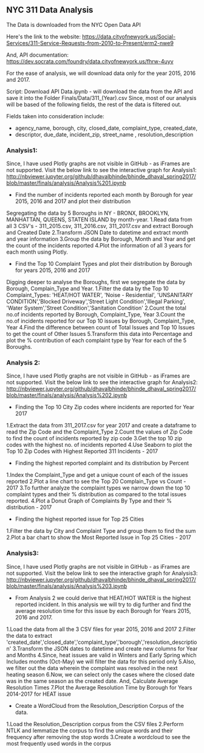 
## NYC 311 Data Analysis

The Data is downloaded from the NYC Open Data API

Here's the link to the website: 
https://data.cityofnewyork.us/Social-Services/311-Service-Requests-from-2010-to-Present/erm2-nwe9

And, API documentation: 
https://dev.socrata.com/foundry/data.cityofnewyork.us/fhrw-4uyv

For the ease of analysis, we will download data only for the year 2015, 2016 and 2017.

Script: Download API Data.ipynb - will download the data from the API and save it into the Folder Finals/Data/311_(Year).csv
Since, most of our analysis will be based of the following fields, the rest of the data is filtered out.

Fields taken into consideration include: 
- agency_name, borough, city, closed_date, complaint_type, created_date, 
- descriptor, due_date, incident_zip, street_name , resolution_description


### Analysis1:

Since, I have used Plotly graphs are not visible in GitHub - as iFrames are not supported.
Visit the below link to see the interactive graph for Analysis1: http://nbviewer.jupyter.org/github/dhavalbhinde/bhinde_dhaval_spring2017/blob/master/finals/analysis/Analysis%201.ipynb

- Find the number of incidents reported each month by Borough for year 2015, 2016 and 2017 and plot their distribution    

Segregating the data by 5 Boroughs in NY - BRONX, BROOKLYN, MANHATTAN, QUEENS, STATEN ISLAND by month-year.
1.Read data from all 3 CSV's - 311_2015.csv, 311_2016.csv, 311_2017.csv and extract Borough and Created Date
2.Transform JSON Date to datetime and extract month and year information
3.Group the data by Borough, Month and Year and get the count of the incidents reported
4.Plot the information of all 3 years for each month using Plotly.


- Find the Top 10 Complaint Types and plot their distribution by Borough for years 2015, 2016 and 2017

Digging deeper to analyse the Boroughs, first we segregate the data by Borough, Complain_Type and Year.
1.Filter the data by the Top 10 Complaint_Types: 
'HEAT/HOT WATER', 'Noise - Residential', 'UNSANITARY CONDITION','Blocked Driveway','Street Light Condition','Illegal Parking', 'Water System','Street Condition','Sanitation Condition'
2.Count the total no.of incidents reported by Borough, Complaint_Type, Year
3.Count the no.of incidents reported for our Top 10 issues by Borough, Complaint_Type, Year
4.Find the difference between count of Total Issues and Top 10 Issues to get the count of Other Issues
5.Transform this data into Percentage and plot the % contribution of each complaint type by Year for each of the 5 Boroughs.


### Analysis 2:

Since, I have used Plotly graphs are not visible in GitHub - as iFrames are not supported.
Visit the below link to see the interactive graph for Analysis2: http://nbviewer.jupyter.org/github/dhavalbhinde/bhinde_dhaval_spring2017/blob/master/finals/analysis/Analysis%202.ipynb

- Finding the Top 10 City Zip codes where incidents are reported for Year 2017

1.Extract the data from 311_2017.csv for year 2017 and create a dataframe to read the Zip Code and the Complaint_Type
2.Count the values of Zip Code to find the count of incidents reported by zip code 
3.Get the top 10 zip codes with the highest no. of incidents reported 
4.Use Seaborn to plot the Top 10 Zip Codes with Highest Reported 311 Incidents - 2017

- Finding the highest reported complaint and its distribution by Percent

1.Index the Complaint_Type and get a unique count of each of the issues reported
2.Plot a line chart to see the Top 20 Complain_Type vs Count - 2017
3.To further analyze the complaint types we narrow down the top 10 complaint types and their % distribution as compared to the total issues reported.
4.Plot a Donut Graph of Complaints By Type and their % distribution - 2017

- Finding the highest reported issue for Top 25 Cities

1.Filter the data by City and Complaint Type and group them to find the sum 
2.Plot a bar chart to show the Most Reported Issue in Top 25 Cities - 2017


### Analysis3:

Since, I have used Plotly graphs are not visible in GitHub - as iFrames are not supported.
Visit the below link to see the interactive graph for Analysis3:
http://nbviewer.jupyter.org/github/dhavalbhinde/bhinde_dhaval_spring2017/blob/master/finals/analysis/Analysis%203.ipynb

- From Analysis 2 we could derive that HEAT/HOT WATER is the highest reported incident. In this analysis we will try to dig further and find the average resolution time for this issue by each Borough for Years 2015, 2016 and 2017.

1.Load the data from all the 3 CSV files for year 2015, 2016 and 2017
2.Filter the data to extract 'created_date','closed_date','complaint_type','borough','resolution_description'
3.Transform the JSON dates to datetime and create new columns for Year and Months
4.Since, heat issues are valid in Winters and Early Spring which Includes months (Oct-May) we will filter the data for this period only
5.Also, we filter out the data wherein the complaint was resolved in the next heating season
6.Now, we can select only the cases where the closed date was in the same season as the created date. 
And, Calculate Average Resolution Times
7.Plot the Average Resolution Time by Borough for Years 2014-2017 for HEAT issue 

- Create a WordCloud from the Resolution_Description Corpus of the data.

1.Load the Resolution_Description corpus from the CSV files
2.Perform NTLK and lemmatize the corpus to find the unique words and their frequency after removing the stop words
3.Create a wordcloud to see the most frequently used words in the corpus 
